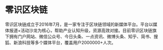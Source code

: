# 

# 零识区块链

零识区块链成立于2016年7月，是一家专注于区块链领域的新媒体平台。平台以媒体报道+活动沙龙为核心，帮助产业认知升级，资源高效对接。目前零识区块链旗下拥有门户网站、微信公众号、今日头条、一点资讯、微博头条、知乎、简书、搜狐、新浪科技等多个媒体平台，覆盖用户2000000+人次。




